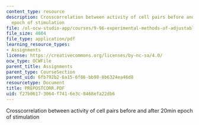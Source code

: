 ```yaml
---
content_type: resource
description: Crosscorrelation between activity of cell pairs before and after 20min
  epoch of stimulation
file: /ol-ocw-studio-app/courses/9-96-experimental-methods-of-adjustable-tetrode-array-neurophysiology-january-iap-2001/f27b06173064f7416e3c8468efa22db6_PREPOSTCORR.PDF
file_size: 4604
file_type: application/pdf
learning_resource_types:
- Assignments
license: https://creativecommons.org/licenses/by-nc-sa/4.0/
ocw_type: OCWFile
parent_title: Assignments
parent_type: CourseSection
parent_uid: 6fb792b2-6a15-6f86-bb98-8b6324ea46d8
resourcetype: Document
title: PREPOSTCORR.PDF
uid: f27b0617-3064-f741-6e3c-8468efa22db6
---
```

Crosscorrelation between activity of cell pairs before and after 20min epoch of stimulation